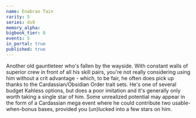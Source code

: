 ```yaml
---
name: Enabran Tain
rarity: 5
series: ds9
memory_alpha:
bigbook_tier: 8
events: 5
in_portal: true
published: true
---
```


Another old gauntleteer who's fallen by the wayside. With constant walls of superior crew in front of all his skill pairs, you're not really considering using him without a crit advantage - which, to be fair, he often does pick up thanks to the Cardassian/Obsidian Order trait sets. He's one of several budget Kahless options, but does a poor imitation and it's generally only worth taking a single star of him. Some unrealized potential may appear in the form of a Cardassian mega event where he could contribute two usable-when-bonus bases, provided you (un)lucked into a few stars on him.
